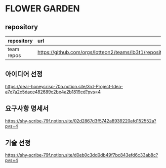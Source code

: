 # FLOWER GARDEN

## repository

| repository    | url                                                       |
| :------------ | :-------------------------------------------------------- |
| team repos    | https://github.com/orgs/lotteon2/teams/lb3t1/repositories |

## 아이디어 선정

https://dear-honeycrisp-70a.notion.site/3rd-Project-Idea-a7e7a2c5dace482689c2be4a2b1819cd?pvs=4

## 요구사항 명세서

https://shy-scribe-79f.notion.site/02d2867d3f5742a8939220afd152552a?pvs=4   

## 기술 선정

https://shy-scribe-79f.notion.site/d0eb0c3dd0db49f7bc843efd6c33ab8c?pvs=4    
